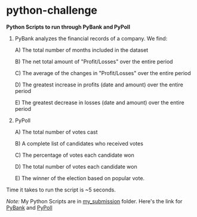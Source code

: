 # python-challenge


**Python Scripts to run through PyBank and PyPoll**


1) PyBank analyzes the financial records of a company. We find:

    A) The total number of months included in the dataset

    B) The net total amount of "Profit/Losses" over the entire period

    C) The average of the changes in "Profit/Losses" over the entire period

    D) The greatest increase in profits (date and amount) over the entire period
    
    E) The greatest decrease in losses (date and amount) over the entire period


2) PyPoll
    
    A) The total number of votes cast
    
    B) A complete list of candidates who received votes
    
    C) The percentage of votes each candidate won
    
    D) The total number of votes each candidate won
    
    E) The winner of the election based on popular vote.


Time it takes to run the script is ~5 seconds.


*Note:* My Python Scripts are in [my_submission](https://github.com/slobanwala1/python-challenge/tree/main/my_submission) folder. Here's the link for [PyBank](https://github.com/slobanwala1/python-challenge/tree/main/my_submission/PyBank) and [PyPoll](https://github.com/slobanwala1/python-challenge/tree/main/my_submission/PyPoll)